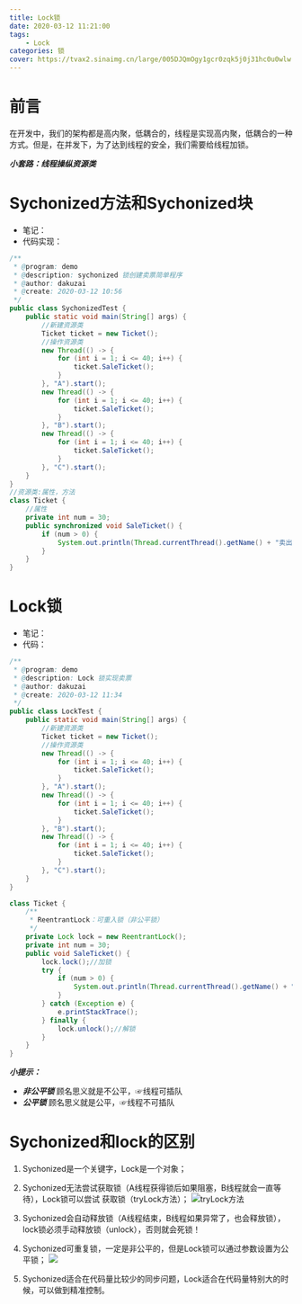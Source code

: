 ```yaml
---
title: Lock锁
date: 2020-03-12 11:21:00
tags:
    - Lock
categories: 锁
cover: https://tvax2.sinaimg.cn/large/005DJQmOgy1gcr0zqk5j0j31hc0u0wlw.jpg
---
```


# 前言
在开发中，我们的架构都是高内聚，低耦合的，线程是实现高内聚，低耦合的一种方式。但是，在并发下，为了达到线程的安全，我们需要给线程加锁。

***小套路：线程操纵资源类***

# Sychonized方法和Sychonized块
+ 笔记：
+ 代码实现：
```java
/**
 * @program: demo
 * @description: sychonized 锁创建卖票简单程序
 * @author: dakuzai
 * @create: 2020-03-12 10:56
 */
public class SychonizedTest {
    public static void main(String[] args) {
        //新建资源类
        Ticket ticket = new Ticket();
        //操作资源类
        new Thread(() -> {
            for (int i = 1; i <= 40; i++) {
                ticket.SaleTicket();
            }
        }, "A").start();
        new Thread(() -> {
            for (int i = 1; i <= 40; i++) {
                ticket.SaleTicket();
            }
        }, "B").start();
        new Thread(() -> {
            for (int i = 1; i <= 40; i++) {
                ticket.SaleTicket();
            }
        }, "C").start();
    }
}
//资源类:属性，方法
class Ticket {
    //属性
    private int num = 30;
    public synchronized void SaleTicket() {
        if (num > 0) {
            System.out.println(Thread.currentThread().getName() + "卖出了" + (num--) + "张票，还剩" + num + "张票");
        }
    }
}
```
# Lock锁
+ 笔记：
+ 代码：
```java
/**
 * @program: demo
 * @description: Lock 锁实现卖票
 * @author: dakuzai
 * @create: 2020-03-12 11:34
 */
public class LockTest {
    public static void main(String[] args) {
        //新建资源类
        Ticket ticket = new Ticket();
        //操作资源类
        new Thread(() -> {
            for (int i = 1; i <= 40; i++) {
                ticket.SaleTicket();
            }
        }, "A").start();
        new Thread(() -> {
            for (int i = 1; i <= 40; i++) {
                ticket.SaleTicket();
            }
        }, "B").start();
        new Thread(() -> {
            for (int i = 1; i <= 40; i++) {
                ticket.SaleTicket();
            }
        }, "C").start();
    }
}

class Ticket {
    /**
     * ReentrantLock：可重入锁（非公平锁）
     */
    private Lock lock = new ReentrantLock();
    private int num = 30;
    public void SaleTicket() {
        lock.lock();//加锁
        try {
            if (num > 0) {
                System.out.println(Thread.currentThread().getName() + "卖出了" + (num--) + "张票，还剩" + num + "张票");
            }
        } catch (Exception e) {
            e.printStackTrace();
        } finally {
            lock.unlock();//解锁
        }
    }
}
```
***小提示：***
+ ***非公平锁***
顾名思义就是不公平，☞线程可插队
+ ***公平锁***
顾名思义就是公平，☞线程不可插队

# Sychonized和lock的区别
1. Sychonized是一个关键字，Lock是一个对象；
2. Sychonized无法尝试获取锁（A线程获得锁后如果阻塞，B线程就会一直等待），Lock锁可以尝试
获取锁（tryLock方法）；
![tryLock方法](https://tva4.sinaimg.cn/large/005DJQmOgy1gcr0pxtukpj30ia036gmg.jpg)

3. Sychonized会自动释放锁（A线程结束，B线程如果异常了，也会释放锁），lock锁必须手动释放锁（unlock），否则就会死锁！
4. Sychonized可重复锁，一定是非公平的，但是Lock锁可以通过参数设置为公平锁；
![](https://tva2.sinaimg.cn/large/005DJQmOgy1gcr0uxvfogj30n1072gq5.jpg)
5. Sychonized适合在代码量比较少的同步问题，Lock适合在代码量特别大的时候，可以做到精准控制。

